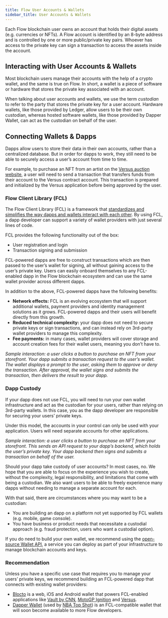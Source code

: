 ```yaml
---
title: Flow User Accounts & Wallets
sidebar_title: User Accounts & Wallets
---
```


Each Flow blockchain user owns an account that holds their digital assets (e.g. currencies or NFTs). A Flow account is identified by an 8-byte address and is controlled by one or more public/private key pairs. Whoever has access to the private key can sign a transaction to access the assets inside the account.

## Interacting with User Accounts & Wallets

Most blockchain users manage their accounts with the help of a crypto wallet, and the same is true on Flow. In short, a wallet is a piece of software or hardware that stores the private key associated with an account.

When talking about user accounts and wallets, we use the term _custodian_ to refer to the party that stores the private key for a user account. Hardware wallets, like those provided by Ledger, allow users to be their own custodian, whereas hosted software wallets, like those provided by Dapper Wallet, can act as the custodian on behalf of the user.

## Connecting Wallets & Dapps

Dapps allow users to store their data in their own accounts, rather than a centralized database. But in order for dapps to work, they still need to be able to securely access a user’s account from time to time.

For example, to purchase an NFT from an artist on the [Versus auction website](https://www.versus-flow.art/), a user will need to send a transaction that transfers funds from their account to the Versus contract account. This transaction is prepared and initialized by the Versus application before being approved by the user.

### Flow Client Library (FCL)

The Flow Client Library (FCL) is a framework that [standardizes and simplifies the way dapps and wallets interact with each other](https://www.onflow.org/post/inside-flow-the-power-of-simplicity-with-fcl). By using FCL, a dapp developer can support a variety of wallet providers with just several lines of code.

FCL provides the following functionality out of the box:

* User registration and login
* Transaction signing and submission

FCL-powered dapps are free to construct transactions which are then passed to the user’s wallet for signing, all without gaining access to the user’s private key. Users can easily onboard themselves to any FCL-enabled dapp in the Flow blockchain ecosystem and can use the same wallet provider across different dapps.

In addition to the above, FCL-powered dapps have the following benefits:

* **Network effects:** FCL is an evolving ecosystem that will support additional wallets, payment providers and identity management solutions as it grows. FCL-powered dapps and their users will benefit directly from this growth.
* **Reduced technical complexity:** your dapp does not need to secure private keys or sign transactions, and can instead rely on 3rd-party wallet providers to manage this complexity.
* **Fee payments:** in many cases, wallet providers will cover storage and account creation fees for their wallet users, meaning you don’t have to.

_Sample interaction: a user clicks a button to purchase an NFT from your storefront. Your dapp submits a transaction request to the user’s wallet. The wallet displays a prompt to the user, asking them to approve or deny the transaction. After approval, the wallet signs and submits the transaction, then delivers the result to your dapp._

### Dapp Custody

If your dapp does not use FCL, you will need to run your own wallet infrastructure and act as the custodian for your users, rather than relying on 3rd-party wallets. In this case, you as the dapp developer are responsible for securing your users’ private keys.

Under this model, the accounts in your control can only be used with your application. Users will need separate accounts for other applications.

_Sample interaction: a user clicks a button to purchase an NFT from your storefront. This sends an API request to your dapp’s backend, which holds the user’s private key. Your dapp backend then signs and submits a transaction on behalf of the user._

Should your dapp take custody of user accounts? In most cases, no. We hope that you are able to focus on the experience you wish to create, without the complexity, legal responsibility, and limitations that come with being a custodian. We also want users to be able to freely experience many dapps without needing to manage a separate account for each.

With that said, there are circumstances where you may want to be a custodian:

* You are building an dapp on a platform not yet supported by FCL wallets (e.g. mobile, game console).
* You have business or product needs that necessitate a custodial approach (e.g. fraud protection, users who want a custodial option).

If you do need to build your own wallet, we recommend using the [open-source Wallet API](https://github.com/flow-hydraulics/flow-wallet-api), a service you can deploy as part of your infrastructure to manage blockchain accounts and keys.

### Recommendation

Unless you have a specific use case that requires you to manage your users’ private keys, we recommend building an FCL-powered dapp that connects with existing wallet providers: 

* [Blocto](https://blocto.portto.io/en/) is a web, iOS and Android wallet that powers FCL-enabled applications like [Vault by CNN](https://vault.cnn.com/), [MotoGP Ignition](https://motogp-ignition.com/) and [Versus](https://www.versus-flow.art/).
* [Dapper Wallet](https://www.meetdapper.com/) (used by [NBA Top Shot](https://nbatopshot.com/)) is an FCL-compatible wallet that will soon become available to more Flow developers.
